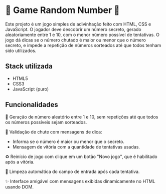 
# 🎲 Game Random Number 🎲

Este projeto é um jogo simples de adivinhação feito com HTML, CSS e JavaScript. O jogador deve descobrir um número secreto, gerado aleatoriamente entre 1 e 10, com o menor número possível de tentativas. O jogo dá dicas se o número chutado é maior ou menor que o número secreto, e impede a repetição de números sorteados até que todos tenham sido utilizados.




## Stack utilizada

- HTML5
- CSS3
- JavaScript (puro)



## Funcionalidades

🎯 Geração de número aleatório entre 1 e 10, sem repetições até que todos os números possíveis sejam sorteados.

🧠 Validação de chute com mensagens de dica:

   - Informa se o número é maior ou menor que o secreto.
   - Mensagem de vitória com a quantidade de tentativas usadas.

♻️ Reinício de jogo com clique em um botão "Novo jogo", que é habilitado após a vitória.

🧼 Limpeza automática do campo de entrada após cada tentativa.

✨ Interface amigável com mensagens exibidas dinamicamente no HTML usando DOM.


